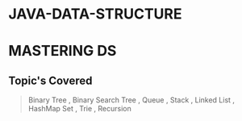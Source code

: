 # JAVA-DATA-STRUCTURE

# MASTERING DS

## Topic's Covered
> Binary Tree ,
> Binary Search Tree ,
> Queue ,
> Stack ,
> Linked List ,
> HashMap Set ,
> Trie ,
> Recursion
